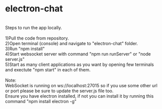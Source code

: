 # electron-chat
<br>
Steps to run the app locally.
<br><br>
1)Pull the code from repository.<br>
2)Open terminal (console) and navigate to "electron-chat" folder.<br>
3)Run "npm install"<br>
4)Start websocket server with command "npm run runServer" or "node server.js"<br>
5)Start as many client applications as you want by opening few terminals and exectute "npm start" in each of them.<br>
<br>
Note:<br>
WebSocket is running on ws://localhost:27015 so if you use some other url or port please be sure to update the server.js file too.<br>
Ensure you have electron installed, if not you can install it by running this command "npm install electron -g"
